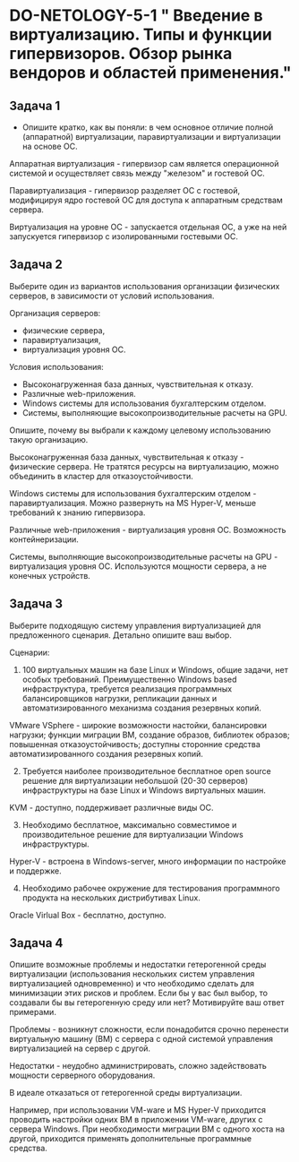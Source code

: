# DO-NETOLOGY-5-1 " Введение в виртуализацию. Типы и функции гипервизоров. Обзор рынка вендоров и областей применения."

## Задача 1

- Опишите кратко, как вы поняли: в чем основное отличие полной (аппаратной) виртуализации, паравиртуализации и виртуализации на основе ОС.

Аппаратная виртуализация - гипервизор сам является операционной системой и осуществляет связь между "железом" и гостевой ОС.

Паравиртуализация - гипервизор разделяет ОС с гостевой, модифицируя ядро гостевой ОС для доступа к аппаратным средствам сервера. 

Виртуализация на уровне ОС - запускается отдельная ОС, а уже на ней запускуется гипервизор с изолированными гостевыми ОС.

## Задача 2

Выберите один из вариантов использования организации физических серверов, в зависимости от условий использования.

Организация серверов:
- физические сервера,
- паравиртуализация,
- виртуализация уровня ОС.

Условия использования:
- Высоконагруженная база данных, чувствительная к отказу.
- Различные web-приложения.
- Windows системы для использования бухгалтерским отделом.
- Системы, выполняющие высокопроизводительные расчеты на GPU.

Опишите, почему вы выбрали к каждому целевому использованию такую организацию.

Высоконагруженная база данных, чувствительная к отказу - физические сервера. Не тратятся ресурсы на виртуализацию, можно объединить в кластер для отказоустойчивости.

Windows системы для использования бухгалтерским отделом - паравиртуализация. Можно развернуть на MS Hyper-V, меньше требований к знанию гипервизора.  

Различные web-приложения - виртуализация уровня ОС. Возможность контейнеризации.

Системы, выполняющие высокопроизводительные расчеты на GPU - виртуализация уровня ОС. Используются мощности сервера, а не конечных устройств.

## Задача 3

Выберите подходящую систему управления виртуализацией для предложенного сценария. Детально опишите ваш выбор.

Сценарии:

1. 100 виртуальных машин на базе Linux и Windows, общие задачи, нет особых требований. Преимущественно Windows based инфраструктура, требуется реализация программных балансировщиков нагрузки, репликации данных и автоматизированного механизма создания резервных копий.

VMware VSphere - широкие возможности настойки, балансировки нагрузки; функции миграции ВМ, создание образов, библиотек образов; повышенная отказоустойчивость; доступны сторонние средства автоматизированного создания резервных копий.

2. Требуется наиболее производительное бесплатное open source решение для виртуализации небольшой (20-30 серверов) инфраструктуры на базе Linux и Windows виртуальных машин.

KVM - доступно, поддерживает различные виды ОС.

3. Необходимо бесплатное, максимально совместимое и производительное решение для виртуализации Windows инфраструктуры.

Hyper-V - встроена в Windows-server, много информации по настройке и поддержке.

4. Необходимо рабочее окружение для тестирования программного продукта на нескольких дистрибутивах Linux.

Oracle Virlual Box - бесплатно, доступно.

## Задача 4

Опишите возможные проблемы и недостатки гетерогенной среды виртуализации (использования нескольких систем управления виртуализацией одновременно) и что необходимо сделать для минимизации этих рисков и проблем. Если бы у вас был выбор, то создавали бы вы гетерогенную среду или нет? Мотивируйте ваш ответ примерами.

Проблемы - возникнут сложности, если понадобится срочно перенести виртуальную машину (ВМ) с сервера с одной системой управления виртуализацией на сервер с другой. 

Недостатки - неудобно администрировать, сложно задействовать мощности серверного оборудования.

В идеале отказаться от гетерогенной среды виртуализации.

Например, при использовании VM-ware и MS Hyper-V приходится проводить настройки одних ВМ в приложении VM-ware, других с сервера Windows. При необходимости миграции ВМ с одного хоста на другой, приходится применять дополнительные программные средства. 

